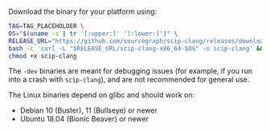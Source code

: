 Download the binary for your platform using:

```bash
TAG=TAG_PLACEHOLDER \
OS="$(uname -s | tr '[:upper:]' '[:lower:]')" \
RELEASE_URL="https://github.com/sourcegraph/scip-clang/releases/download/$TAG" \
bash -c 'curl -L "$RELEASE_URL/scip-clang-x86_64-$OS" -o scip-clang' && \
chmod +x scip-clang
```

The `-dev` binaries are meant for debugging issues (for example, if you run into a crash with `scip-clang`), and are not recommended for general use.

The Linux binaries depend on glibc and should work on:
- Debian 10 (Buster), 11 (Bullseye) or newer
- Ubuntu 18.04 (Bionic Beaver) or newer
